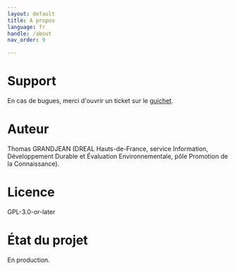 ```yaml
---
layout: default
title: A propos
language: fr
handle: /about
nav_order: 9

---
```


# Support

En cas de bugues, merci d'ouvrir un ticket sur le [guichet](https://github.com/tgrandje/french-cities/issues).

# Auteur

Thomas GRANDJEAN (DREAL Hauts-de-France, service Information, Développement Durable et Évaluation Environnementale, pôle Promotion de la Connaissance).

# Licence

GPL-3.0-or-later

# État du projet

En production.